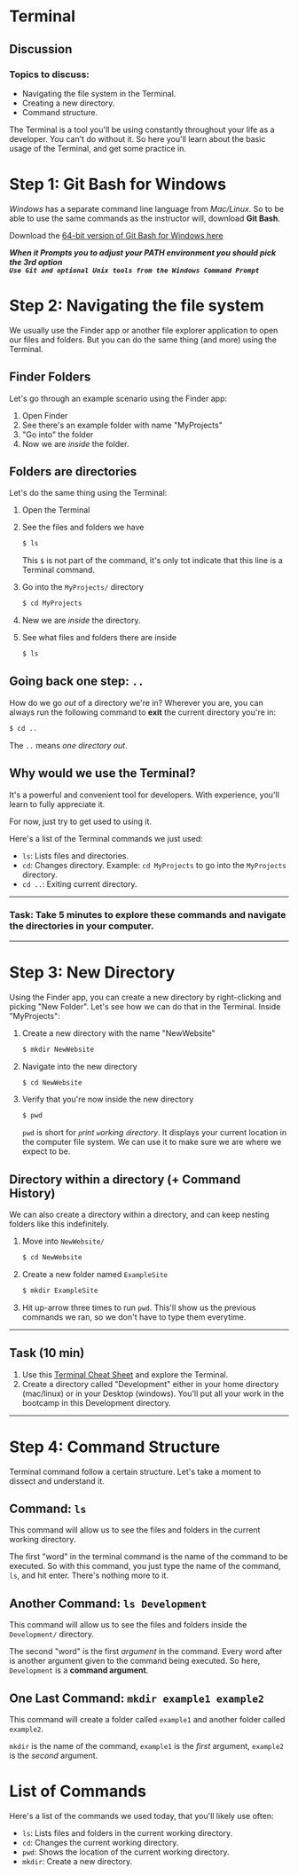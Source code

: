 # Terminal

## Discussion

### Topics to discuss:

- Navigating the file system in the Terminal.
- Creating a new directory.
- Command structure.

The Terminal is a tool you'll be using constantly throughout your life as a developer. You can't do without it. So here you'll learn about the basic usage of the Terminal, and get some practice in.

# Step 1: Git Bash for Windows

_Windows_ has a separate command line language from _Mac/Linux_. So to be able to use the same commands as the instructor will, download **Git Bash**.

Download the [64-bit version of Git Bash for Windows here](https://github.com/git-for-windows/git/releases/download/v2.26.2.windows.1/Git-2.26.2-64-bit.exe)

**_When it Prompts you to adjust your PATH environment you should pick the 3rd option\
`Use Git and optional Unix tools from the Windows Command Prompt`_**

# Step 2: Navigating the file system

We usually use the Finder app or another file explorer application to open our files and folders. But you can do the same thing (and more) using the Terminal.

## Finder Folders

Let's go through an example scenario using the Finder app:

1. Open Finder
2. See there's an example folder with name "MyProjects"
3. "Go into" the folder
4. Now we are _inside_ the folder.

## Folders are directories

Let's do the same thing using the Terminal:

1. Open the Terminal
2. See the files and folders we have

   ```bash
   $ ls
   ```

   This `$` is not part of the command, it's only tot indicate that this line is a Terminal command.

3. Go into the `MyProjects/` directory

   ```bash
   $ cd MyProjects
   ```

4. New we are _inside_ the directory.
5. See what files and folders there are inside

   ```bash
   $ ls
   ```

## Going back one step: `..`

How do we go _out_ of a directory we're in? Wherever you are, you can always run the following command to **exit** the current directory you're in:

```bash
$ cd ..
```

The `..` means _one directory out_.

## Why would we use the Terminal?

It's a powerful and convenient tool for developers. With experience, you'll learn to fully appreciate it.

For now, just try to get used to using it.

Here's a list of the Terminal commands we just used:

- `ls`: Lists files and directories.
- `cd`: Changes directory. Example: `cd MyProjects` to go into the `MyProjects` directory.
- `cd ..`: Exiting current directory.

---

### **Task**: Take 5 minutes to explore these commands and navigate the directories in your computer.

---

# Step 3: New Directory

Using the Finder app, you can create a new directory by right-clicking and picking "New Folder". Let's see how we can do that in the Terminal. Inside "MyProjects":

1. Create a new directory with the name "NewWebsite"

   ```bash
   $ mkdir NewWebsite
   ```

2. Navigate into the new directory

   ```bash
   $ cd NewWebsite
   ```

3. Verify that you're now inside the new directory

   ```bash
   $ pwd
   ```

   `pwd` is short for _`p`rint `w`orking `d`irectory_. It displays your current location in the computer file system. We can use it to make sure we are where we expect to be.

## Directory within a directory **(+ Command History)**

We can also create a directory within a directory, and can keep nesting folders like this indefinitely.

1. Move into `NewWebsite/`

   ```bash
   $ cd NewWebsite
   ```

2. Create a new folder named `ExampleSite`

   ```bash
   $ mkdir ExampleSite
   ```

3. Hit up-arrow three times to run `pwd`. This'll show us the previous commands we ran, so we don't have to type them everytime.

---

## Task (10 min)

1. Use this [Terminal Cheat Sheet](https://github.com/0nn0/terminal-mac-cheatsheet#english-version) and explore the Terminal.
2. Create a directory called "Development" either in your home directory (mac/linux) or in your Desktop (windows). You'll put all your work in the bootcamp in this Development directory.

---

# Step 4: Command Structure

Terminal command follow a certain structure. Let's take a moment to dissect and understand it.

## Command: `ls`

This command will allow us to see the files and folders in the current working directory.

The first "word" in the terminal command is the name of the command to be executed. So with this command, you just type the name of the command, `ls`, and hit enter. There's nothing more to it.

## Another Command: `ls Development`

This command will allow us to see the files and folders inside the `Development/` directory.

The second "word" is the first _argument_ in the command. Every word after is another argument given to the command being executed. So here, `Development` is a **command argument**.

## One Last Command: `mkdir example1 example2`

This command will create a folder called `example1` and another folder called `example2`.

`mkdir` is the name of the command, `example1` is the _first_ argument, `example2` is the _second_ argument.

# List of Commands

Here's a list of the commands we used today, that you'll likely use often:

- `ls`: Lists files and folders in the current working directory.
- `cd`: Changes the current working directory.
- `pwd`: Shows the location of the current working directory.
- `mkdir`: Create a new directory.
